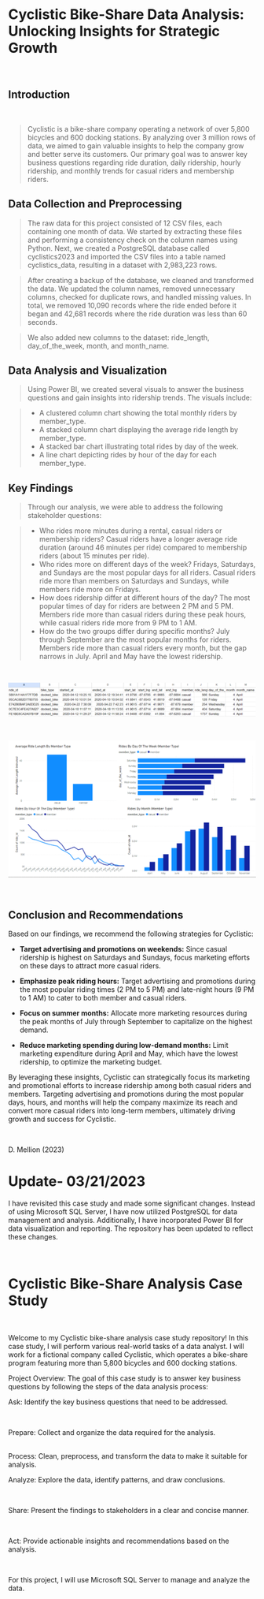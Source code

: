 # Cyclistic Bike-Share Data Analysis: Unlocking Insights for Strategic Growth

<br>

## Introduction

<br>

> Cyclistic is a bike-share company operating a network of over 5,800 bicycles and 600 docking stations. By analyzing over 3 million rows of data, we aimed to gain valuable insights to help the company grow and better serve its customers. Our primary goal was to answer key business questions regarding ride duration, daily ridership, hourly ridership, and monthly trends for casual riders and membership riders.

## Data Collection and Preprocessing

> The raw data for this project consisted of 12 CSV files, each containing one month of data. We started by extracting these files and performing a consistency check on the column names using Python. Next, we created a PostgreSQL database called cyclistics2023 and imported the CSV files into a table named cyclistics_data, resulting in a dataset with 2,983,223 rows.

> After creating a backup of the database, we cleaned and transformed the data. We updated the column names, removed unnecessary columns, checked for duplicate rows, and handled missing values. In total, we removed 10,090 records where the ride ended before it began and 42,681 records where the ride duration was less than 60 seconds.

> We also added new columns to the dataset: ride_length, day_of_the_week, month, and month_name.

## Data Analysis and Visualization

> Using Power BI, we created several visuals to answer the business questions and gain insights into ridership trends. The visuals include:

> - A clustered column chart showing the total monthly riders by member_type.
> - A stacked column chart displaying the average ride length by member_type.
> - A stacked bar chart illustrating total rides by day of the week.
> - A line chart depicting rides by hour of the day for each member_type.

## Key Findings

> Through our analysis, we were able to address the following stakeholder questions:

> - Who rides more minutes during a rental, casual riders or membership riders? Casual riders have a longer average ride duration (around 46 minutes per ride) compared to membership riders (about 15 minutes per ride).
> - Who rides more on different days of the week? Fridays, Saturdays, and Sundays are the most popular days for all riders. Casual riders ride more than members on Saturdays and Sundays, while members ride more on Fridays.
> - How does ridership differ at different hours of the day? The most popular times of day for riders are between 2 PM and 5 PM. Members ride more than casual riders during these peak hours, while casual riders ride more from 9 PM to 1 AM.
> - How do the two groups differ during specific months? July through September are the most popular months for riders. Members ride more than casual riders every month, but the gap narrows in July. April and May have the lowest ridership.

<br>

![database screenshot](https://github.com/mellion/CyclisticsData/blob/main/PostgreSQL_March2023/database_ss.png)

<br>

![dash screenshot](https://github.com/mellion/CyclisticsData/blob/main/PostgreSQL_March2023/cyclistic_bi_dash.png)

<br>

## Conclusion and Recommendations

Based on our findings, we recommend the following strategies for Cyclistic:

- **Target advertising and promotions on weekends:** Since casual ridership is highest on Saturdays and Sundays, focus marketing efforts on these days to attract more casual riders.

- **Emphasize peak riding hours:** Target advertising and promotions during the most popular riding times (2 PM to 5 PM) and late-night hours (9 PM to 1 AM) to cater to both member and casual riders.

- **Focus on summer months:** Allocate more marketing resources during the peak months of July through September to capitalize on the highest demand.

- **Reduce marketing spending during low-demand months:** Limit marketing expenditure during April and May, which have the lowest ridership, to optimize the marketing budget.

By leveraging these insights, Cyclistic can strategically focus its marketing and promotional efforts to increase ridership among both casual riders and members. Targeting advertising and promotions during the most popular days, hours, and months will help the company maximize its reach and convert more casual riders into long-term members, ultimately driving growth and success for Cyclistic.

<br>

D. Mellion (2023)

# Update- 03/21/2023
I have revisited this case study and made some significant changes. Instead of using Microsoft SQL Server, I have now utilized PostgreSQL for data management and analysis. Additionally, I have incorporated Power BI for data visualization and reporting. The repository has been updated to reflect these changes.

<br>

# Cyclistic Bike-Share Analysis Case Study

<br>

Welcome to my Cyclistic bike-share analysis case study repository! In this case study, I will perform various real-world tasks of a data analyst. I will work for a fictional company called Cyclistic, which operates a bike-share program featuring more than 5,800 bicycles and 600 docking stations.


Project Overview:
The goal of this case study is to answer key business questions by following the steps of the data analysis process:

Ask: Identify the key business questions that need to be addressed.

<br>

Prepare: Collect and organize the data required for the analysis.

<br>
Process: Clean, preprocess, and transform the data to make it suitable for analysis.

<br>

Analyze: Explore the data, identify patterns, and draw conclusions.

<br>

Share: Present the findings to stakeholders in a clear and concise manner.

<br>

Act: Provide actionable insights and recommendations based on the analysis.

<br>

For this project, I will use Microsoft SQL Server to manage and analyze the data.

<br>
